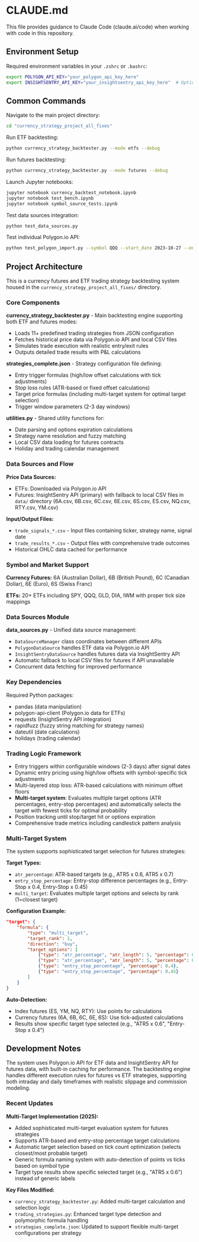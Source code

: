 # CLAUDE.md

This file provides guidance to Claude Code (claude.ai/code) when working with code in this repository.

## Environment Setup

Required environment variables in your `.zshrc` or `.bashrc`:
```bash
export POLYGON_API_KEY="your_polygon_api_key_here"
export INSIGHTSENTRY_API_KEY="your_insightsentry_api_key_here"  # Optional for futures
```

## Common Commands

Navigate to the main project directory:
```bash
cd "currency_strategy_project_all_fixes"
```

Run ETF backtesting:
```bash
python currency_strategy_backtester.py --mode etfs --debug
```

Run futures backtesting:
```bash
python currency_strategy_backtester.py --mode futures --debug
```

Launch Jupyter notebooks:
```bash
jupyter notebook currency_backtest_notebook.ipynb
jupyter notebook test_bench.ipynb
jupyter notebook symbol_source_tests.ipynb
```

Test data sources integration:
```bash
python test_data_sources.py
```

Test individual Polygon.io API:
```bash
python test_polygon_import.py --symbol QQQ --start_date 2023-10-27 --end_date 2023-10-30
```

## Project Architecture

This is a currency futures and ETF trading strategy backtesting system housed in the `currency_strategy_project_all_fixes/` directory.

### Core Components

**currency_strategy_backtester.py** - Main backtesting engine supporting both ETF and futures modes:
- Loads 11+ predefined trading strategies from JSON configuration
- Fetches historical price data via Polygon.io API and local CSV files
- Simulates trade execution with realistic entry/exit rules
- Outputs detailed trade results with P&L calculations

**strategies_complete.json** - Strategy configuration file defining:
- Entry trigger formulas (high/low offset calculations with tick adjustments)
- Stop loss rules (ATR-based or fixed offset calculations)
- Target price formulas (including multi-target system for optimal target selection)
- Trigger window parameters (2-3 day windows)

**utilities.py** - Shared utility functions for:
- Date parsing and options expiration calculations  
- Strategy name resolution and fuzzy matching
- Local CSV data loading for futures contracts
- Holiday and trading calendar management

### Data Sources and Flow

**Price Data Sources:**
- ETFs: Downloaded via Polygon.io API
- Futures: InsightSentry API (primary) with fallback to local CSV files in `data/` directory (6A.csv, 6B.csv, 6C.csv, 6E.csv, 6S.csv, ES.csv, NQ.csv, RTY.csv, YM.csv)

**Input/Output Files:**
- `trade_signals_*.csv` - Input files containing ticker, strategy name, signal date
- `trade_results_*.csv` - Output files with comprehensive trade outcomes
- Historical OHLC data cached for performance

### Symbol and Market Support

**Currency Futures:** 6A (Australian Dollar), 6B (British Pound), 6C (Canadian Dollar), 6E (Euro), 6S (Swiss Franc)

**ETFs:** 20+ ETFs including SPY, QQQ, GLD, DIA, IWM with proper tick size mappings

### Data Sources Module

**data_sources.py** - Unified data source management:
- `DataSourceManager` class coordinates between different APIs
- `PolygonDataSource` handles ETF data via Polygon.io API
- `InsightSentryDataSource` handles futures data via InsightSentry API
- Automatic fallback to local CSV files for futures if API unavailable
- Concurrent data fetching for improved performance

### Key Dependencies

Required Python packages:
- pandas (data manipulation)
- polygon-api-client (Polygon.io data for ETFs)
- requests (InsightSentry API integration)
- rapidfuzz (fuzzy string matching for strategy names)
- dateutil (date calculations)
- holidays (trading calendar)

### Trading Logic Framework

- Entry triggers within configurable windows (2-3 days) after signal dates
- Dynamic entry pricing using high/low offsets with symbol-specific tick adjustments
- Multi-layered stop loss: ATR-based calculations with minimum offset floors
- **Multi-target system**: Evaluates multiple target options (ATR percentages, entry-stop percentages) and automatically selects the target with fewest ticks for optimal probability
- Position tracking until stop/target hit or options expiration
- Comprehensive trade metrics including candlestick pattern analysis

### Multi-Target System

The system supports sophisticated target selection for futures strategies:

**Target Types:**
- `atr_percentage`: ATR-based targets (e.g., ATR5 x 0.6, ATR5 x 0.7)
- `entry_stop_percentage`: Entry-stop difference percentages (e.g., Entry-Stop x 0.4, Entry-Stop x 0.45)
- `multi_target`: Evaluates multiple target options and selects by rank (1=closest target)

**Configuration Example:**
```json
"target": {
    "formula": {
        "type": "multi_target",
        "target_rank": 1,
        "direction": "buy",
        "target_options": [
            {"type": "atr_percentage", "atr_length": 5, "percentage": 0.6},
            {"type": "atr_percentage", "atr_length": 5, "percentage": 0.7},
            {"type": "entry_stop_percentage", "percentage": 0.4},
            {"type": "entry_stop_percentage", "percentage": 0.45}
        ]
    }
}
```

**Auto-Detection:**
- Index futures (ES, YM, NQ, RTY): Use points for calculations
- Currency futures (6A, 6B, 6C, 6E, 6S): Use tick-adjusted calculations
- Results show specific target type selected (e.g., "ATR5 x 0.6", "Entry-Stop x 0.4")

## Development Notes

The system uses Polygon.io API for ETF data and InsightSentry API for futures data, with built-in caching for performance. The backtesting engine handles different execution rules for futures vs ETF strategies, supporting both intraday and daily timeframes with realistic slippage and commission modeling.

### Recent Updates

**Multi-Target Implementation (2025):**
- Added sophisticated multi-target evaluation system for futures strategies
- Supports ATR-based and entry-stop percentage target calculations
- Automatic target selection based on tick count optimization (selects closest/most probable target)
- Generic formula naming system with auto-detection of points vs ticks based on symbol type
- Target type results show specific selected target (e.g., "ATR5 x 0.6") instead of generic labels

**Key Files Modified:**
- `currency_strategy_backtester.py`: Added multi-target calculation and selection logic
- `trading_strategies.py`: Enhanced target type detection and polymorphic formula handling
- `strategies_complete.json`: Updated to support flexible multi-target configurations per strategy
